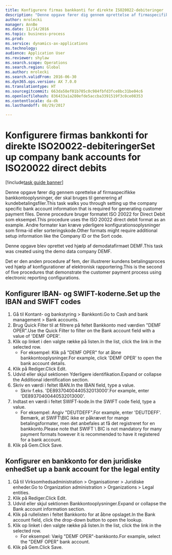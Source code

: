 ```yaml
--- 
title: Konfigurere firmas bankkonti for direkte ISO20022-debiteringer
description: "Denne opgave fører dig gennem oprettelse af firmaspecifikke bankkontooplysninger, der skal bruges til generering af kundebetalingsfiler."
author: mrolecki
manager: AnnBe
ms.date: 11/14/2016
ms.topic: business-process
ms.prod: 
ms.service: dynamics-ax-applications
ms.technology: 
audience: Application User
ms.reviewer: shylaw
ms.search.scope: Operations
ms.search.region: Global
ms.author: mrolecki
ms.search.validFrom: 2016-06-30
ms.dyn365.ops.version: AX 7.0.0
ms.translationtype: HT
ms.sourcegitcommit: 663da58ef01b705c0c984fbfd3fce8bc31be04c6
ms.openlocfilehash: 836433a1a280efde5accba3391519f3c0ce08353
ms.contentlocale: da-dk
ms.lasthandoff: 08/29/2017

---
```

# <a name="set-up-company-bank-accounts-for-iso20022-direct-debits"></a><span data-ttu-id="36150-103">Konfigurere firmas bankkonti for direkte ISO20022-debiteringer</span><span class="sxs-lookup"><span data-stu-id="36150-103">Set up company bank accounts for ISO20022 direct debits</span></span>

[!include[task guide banner](../../includes/task-guide-banner.md)]

<span data-ttu-id="36150-104">Denne opgave fører dig gennem oprettelse af firmaspecifikke bankkontooplysninger, der skal bruges til generering af kundebetalingsfiler.</span><span class="sxs-lookup"><span data-stu-id="36150-104">This task walks you through setting up the company specific bank account information that is required for generating customer payment files.</span></span> <span data-ttu-id="36150-105">Denne procedure bruger formatet ISO 20022 for Direct Debit som eksempel.</span><span class="sxs-lookup"><span data-stu-id="36150-105">This procedure uses the ISO 20022 direct debit format as an example.</span></span> <span data-ttu-id="36150-106">Andre formater kan kræve yderligere konfigurationsoplysninger som firma-id eller sorteringskode.</span><span class="sxs-lookup"><span data-stu-id="36150-106">Other formats might require additional setup information like the Company ID or the Sort code.</span></span>



<span data-ttu-id="36150-107">Denne opgave blev oprettet ved hjælp af demodatafirmaet DEMF.</span><span class="sxs-lookup"><span data-stu-id="36150-107">This task was created using the demo data company DEMF.</span></span>



<span data-ttu-id="36150-108">Det er den anden procedure af fem, der illustrerer kundens betalingsproces ved hjælp af konfigurationer af elektronisk rapportering.</span><span class="sxs-lookup"><span data-stu-id="36150-108">This is the second of five procedures that demonstrate the customer payment process using electronic reporting configurations.</span></span>


## <a name="set-up-the-iban-and-swift-codes"></a><span data-ttu-id="36150-109">Konfigurer IBAN- og SWIFT-koderne.</span><span class="sxs-lookup"><span data-stu-id="36150-109">Set up the IBAN and SWIFT codes</span></span>
1. <span data-ttu-id="36150-110">Gå til Kontant- og bankstyring > Bankkonti.</span><span class="sxs-lookup"><span data-stu-id="36150-110">Go to Cash and bank management > Bank accounts.</span></span>
2. <span data-ttu-id="36150-111">Brug Quick Filter til at filtrere på feltet Bankkonto med værdien "DEMF OPER".</span><span class="sxs-lookup"><span data-stu-id="36150-111">Use the Quick Filter to filter on the Bank account field with a value of 'DEMF OPER'.</span></span>
3. <span data-ttu-id="36150-112">Klik op linket i den valgte række på listen.</span><span class="sxs-lookup"><span data-stu-id="36150-112">In the list, click the link in the selected row.</span></span>
    * <span data-ttu-id="36150-113">For eksempel: Klik på "DEMF OPER" for at åbne bankkontooplysninger.</span><span class="sxs-lookup"><span data-stu-id="36150-113">For example, click 'DEMF OPER' to open the bank account details.</span></span>  
4. <span data-ttu-id="36150-114">Klik på Rediger.</span><span class="sxs-lookup"><span data-stu-id="36150-114">Click Edit.</span></span>
5. <span data-ttu-id="36150-115">Udvid eller skjul sektionen Yderligere identifikation.</span><span class="sxs-lookup"><span data-stu-id="36150-115">Expand or collapse the Additional identification section.</span></span>
6. <span data-ttu-id="36150-116">Skriv en værdi i feltet IBAN.</span><span class="sxs-lookup"><span data-stu-id="36150-116">In the IBAN field, type a value.</span></span>
    * <span data-ttu-id="36150-117">Skriv f.eks. 'DE89370400440532013000'.</span><span class="sxs-lookup"><span data-stu-id="36150-117">For example, enter 'DE89370400440532013000'.</span></span>  
7. <span data-ttu-id="36150-118">Indtast en værdi i feltet SWIFT-kode.</span><span class="sxs-lookup"><span data-stu-id="36150-118">In the SWIFT code field, type a value.</span></span>
    * <span data-ttu-id="36150-119">For eksempel: Angiv "DEUTDEFF".</span><span class="sxs-lookup"><span data-stu-id="36150-119">For example, enter 'DEUTDEFF'.</span></span>    <span data-ttu-id="36150-120">Bemærk, at SWIFT\BIC ikke er påkrævet for mange betalingsformater, men det anbefales at få det registreret for en bankkonto.</span><span class="sxs-lookup"><span data-stu-id="36150-120">Please note that SWIFT \ BIC is not mandatory for many payment formats however it is recommended to have it registered for a bank account.</span></span>  
8. <span data-ttu-id="36150-121">Klik på Gem.</span><span class="sxs-lookup"><span data-stu-id="36150-121">Click Save.</span></span>

## <a name="set-up-a-bank-account-for-the-legal-entity"></a><span data-ttu-id="36150-122">Konfigurer en bankkonto for den juridiske enhed</span><span class="sxs-lookup"><span data-stu-id="36150-122">Set up a bank account for the legal entity</span></span>
1. <span data-ttu-id="36150-123">Gå til Virksomhedsadministration > Organisationer > Juridiske enheder.</span><span class="sxs-lookup"><span data-stu-id="36150-123">Go to Organization administration > Organizations > Legal entities.</span></span>
2. <span data-ttu-id="36150-124">Klik på Rediger.</span><span class="sxs-lookup"><span data-stu-id="36150-124">Click Edit.</span></span>
3. <span data-ttu-id="36150-125">Udvid eller skjul sektionen Bankkontooplysninger.</span><span class="sxs-lookup"><span data-stu-id="36150-125">Expand or collapse the Bank account information section.</span></span>
4. <span data-ttu-id="36150-126">Klik på rullelisten i feltet Bankkonto for at åbne opslaget.</span><span class="sxs-lookup"><span data-stu-id="36150-126">In the Bank account field, click the drop-down button to open the lookup.</span></span>
5. <span data-ttu-id="36150-127">Klik op linket i den valgte række på listen.</span><span class="sxs-lookup"><span data-stu-id="36150-127">In the list, click the link in the selected row.</span></span>
    * <span data-ttu-id="36150-128">For eksempel: Vælg "DEMF OPER"-bankkonto.</span><span class="sxs-lookup"><span data-stu-id="36150-128">For example, select the "DEMF OPER" bank account.</span></span>  
6. <span data-ttu-id="36150-129">Klik på Gem.</span><span class="sxs-lookup"><span data-stu-id="36150-129">Click Save.</span></span>


